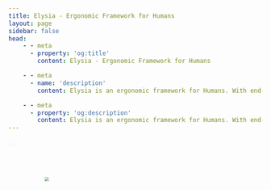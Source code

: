 ```yaml
---
title: Elysia - Ergonomic Framework for Humans
layout: page
sidebar: false
head:
    - - meta
      - property: 'og:title'
        content: Elysia - Ergonomic Framework for Humans

    - - meta
      - name: 'description'
        content: Elysia is an ergonomic framework for Humans. With end-to-end type safety and great developer experience. Elysia is familiar, fast, and first class TypeScript support with well-thought integration between services whether it's tRPC, Swagger or WebSocket. Elysia got you covered, start building next generation TypeScript web servers today.

    - - meta
      - property: 'og:description'
        content: Elysia is an ergonomic framework for Humans. With end-to-end type safety and great developer experience. Elysia is familiar, fast, and first class TypeScript support with well-thought integration between services whether it's tRPC, Swagger or WebSocket. Elysia got you covered, start building next generation TypeScript web servers today.
---
```


<script setup>
    import Fern from './components/oiia/fern.vue'
</script>

<div id="oiia-herta" class="z-50 fixed bottom-0 right-0 w-36 h-36 bg-transparent opacity-0" aria-hidden="true" />

<img id="oiia" src="/oiia/oiia-static.webp" class="fixed bottom-0 right-6 h-24 z-50" />

<img id="herta" src="/oiia/herta.webp" class="z-50 fixed bottom-28 right-6 h-60 opacity-0 rounded-2xl shadow-2xl" />

<style>
	#oiia {
		animation: oiia-in 30s cubic-bezier(0.7, 0, 0.84, 0);
		transition: transform 1s cubic-bezier(0.16, 1, 0.3, 1);
	}

	#herta {
		transform: scale(0.5) translateX(6rem) translateY(9rem);
		transition: all 0.3s cubic-bezier(0.7, 0, 0.84, 0);
		pointer-events: none;
	}

	#oiia:hover,
	#oiia-herta:hover ~ #oiia {
		opacity: 1 !important;
	}

	#herta:hover,
	#oiia:hover ~ #herta,
	#oiia-herta:hover ~ #herta {
		@apply opacity-100 scale-100;
		transform: scale(1) translateX(0) translateY(0);
		transition: all 0.3s cubic-bezier(0.16, 1, 0.3, 1);
		pointer-events: auto;
	}

	@keyframes oiia-in {
		from {
			opacity: .025;
		}
	}
</style>

<Fern>

<template v-slot:type-1>

```typescript twoslash
// @noErrors
import { Elysia } from 'elysia'

new Elysia()
	.get('/id/:id', ({ params, set }) => {
	                   // ^?




		set.headers.a
		//           ^|


		return 'Su'
	})

	.get('/optional/:name?', ({ params: { name } }) => {
	                                   // ^?
        return name ?? 'Pardofelis'
	})
	.listen(3000)
```

</template>

<template v-slot:type-2>

```typescript twoslash
import { Elysia, t } from 'elysia'

new Elysia()
	.patch('/profile', ({ body }) => body.profile, {
	                    // ^?




		body: t.Object({
			id: t.Number(),
			profile: t.File({ type: 'image' })
		})
	})
	.listen(3000)
```

</template>

<template v-slot:type-3>

```typescript twoslash
// @errors: 2345
import { Elysia, t } from 'elysia'

new Elysia()
	.get('/profile', ({ error }) => {
		if(Math.random() > .5)
			return error(418, 'Mika')

		return 'ok'
	}, {
		response: {
			200: t.Literal('ok'),
			418: t.Literal('Nagisa')
		}
	})
	.listen(3000)
```

</template>

<template v-slot:type-4>

```typescript twoslash
// @noErrors
import { Elysia, t } from 'elysia'

const role = new Elysia({ name: 'macro' })
	.macro(({ onBeforeHandle }) => ({
		role(type: 'user' | 'staff' | 'admin') {
			onBeforeHandle(({ headers, error }) => {
				if(headers.authorization !== type)
					return error(401)
			})
		}
	}))

new Elysia()
	.use(role)
	.get('/admin/check', 'ok', {
        r
      // ^|
	})
	.listen(3000)
```

</template>

<template v-slot:easy>

```typescript
import { Elysia, file } from 'elysia'

new Elysia()
	.get('/', 'LIMBUS COMPANY!!')
	.get('/said', file('don-quixote.gif'))
	.get('/stream', function* () {
		while(true)
			yield 'LIMBUS COMPANY!!'
	})
	.ws('/realtime', {
		message(ws, message) {
			ws.send('This is truly ideal')
		}
	})
	.listen(3000)
```

</template>

<template v-slot:doc>

```typescript
import { Elysia } from 'elysia'
import swagger from '@elysiajs/swagger'

new Elysia()
	.use(swagger())
	.use(I_am_a_teapot_418)
	.use(nagisa)
	.listen(3000)
```

</template>

<template v-slot:e2e-type-safety>

```typescript twoslash
// @noErrors
// @filename: server.ts
import { Elysia, t } from 'elysia'

const app = new Elysia()
    .patch(
        '/profile',
        ({ body, error }) => {
            if(body.age < 18)
                return error(400, "Oh no")

            return body
        },
        {
            body: t.Object({
                age: t.Number()
            })
        }
    )
    .listen(80)

export type App = typeof app

// @filename: client.ts
// ---cut---
import { treaty } from '@elysiajs/eden'
import type { App } from './server'

const api = treaty<App>('api.elysiajs.com')

const { data } = await api.profile.patch({
      // ^?
    age: 21
})
```

</template>

<template v-slot:test-code>

```typescript twoslash
// @errors: 2345 2304
// @filename: index.ts
import { Elysia, t } from 'elysia'

export const app = new Elysia()
    .put(
        '/cats',
        ({ body, error }) => {
        	if(body.username === 'mika')
				return error(400, {
					success: false,
					message: 'Cat is already oiia'
				} as const)

            return {
            	success: true,
             	message: 'User created'
            } as const
        },
        {
            body: t.Object({
            	username: t.String(),
             	password: t.String()
            })
        }
    )

// @filename: client.ts
// ---cut---
import { treaty } from '@elysiajs/eden'
import { app } from './index'
import { test, expect } from 'bun:test'

const server = treaty(app)

test('should handle spinning oiia', async () => {
	const { error } = await server.cats.put({
	    username: 'oiia',
	})

	expect(error?.value).toEqual({
		success: false,
		message: 'Cat is already oiia'
	})
})
```

</template>

<template v-slot:test-script>

```bash
$ bun test
```

</template>

</Fern>
